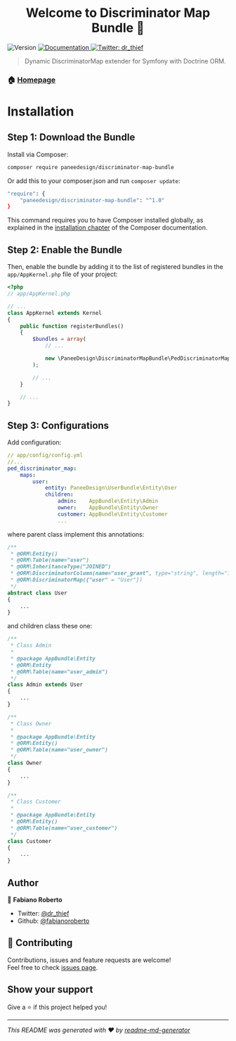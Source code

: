<h1 align="center">Welcome to Discriminator Map Bundle 👋</h1>
<p>
  <img alt="Version" src="https://img.shields.io/badge/version-1.0.4-blue.svg?cacheSeconds=2592000" />
  <a href="https://github.com/paneedesign/discriminator-map-bundle">
    <img alt="Documentation" src="https://img.shields.io/badge/documentation-yes-brightgreen.svg" target="_blank" />
  </a>
  <a href="https://twitter.com/dr_thief">
    <img alt="Twitter: dr_thief" src="https://img.shields.io/twitter/follow/dr_thief.svg?style=social" target="_blank" />
  </a>
</p>

> Dynamic DiscriminatorMap extender for Symfony with Doctrine ORM.

### 🏠 [Homepage](https://crm.humanvsmachine.co)

Installation
============

Step 1: Download the Bundle
---------------------------

Install via Composer:

```bash
composer require paneedesign/discriminator-map-bundle
```

Or add this to your composer.json and run `composer update`:

```bash
"require": {
    "paneedesign/discriminator-map-bundle": "^1.0"
}
```

This command requires you to have Composer installed globally, as explained
in the [installation chapter](https://getcomposer.org/doc/00-intro.md)
of the Composer documentation.

Step 2: Enable the Bundle
-------------------------

Then, enable the bundle by adding it to the list of registered bundles
in the `app/AppKernel.php` file of your project:

```php
<?php
// app/AppKernel.php

// ...
class AppKernel extends Kernel
{
    public function registerBundles()
    {
        $bundles = array(
            // ...

            new \PaneeDesign\DiscriminatorMapBundle\PedDiscriminatorMapBundle(),
        );

        // ...
    }

    // ...
}
```

Step 3: Configurations
----------------------

Add configuration:

```yml
// app/config/config.yml
//...
ped_discriminator_map:
    maps:
        user:
            entity: PaneeDesign\UserBundle\Entity\User
            children:
                admin:    AppBundle\Entity\Admin
                owner:    AppBundle\Entity\Owner
                customer: AppBundle\Entity\Customer
                ...
```

where parent class implement this annotations:

```php
/**
 * @ORM\Entity()
 * @ORM\Table(name="user")
 * @ORM\InheritanceType("JOINED")
 * @ORM\DiscriminatorColumn(name="user_grant", type="string", length="10")
 * @ORM\DiscriminatorMap({"user" = "User"})
 */
abstract class User
{
    ...
}
```

and children class these one:

```php
/**
 * Class Admin
 *
 * @package AppBundle\Entity
 * @ORM\Entity
 * @ORM\Table(name="user_admin")
 */
class Admin extends User
{
    ...
}
```

```php
/**
 * Class Owner
 *
 * @package AppBundle\Entity
 * @ORM\Entity()
 * @ORM\Table(name="user_owner")
 */
class Owner
{
    ...
}
```

```php
/**
 * Class Customer
 *
 * @package AppBundle\Entity
 * @ORM\Entity()
 * @ORM\Table(name="user_customer")
 */
class Customer
{
    ...
}
```

## Author

👤 **Fabiano Roberto**

* Twitter: [@dr_thief](https://twitter.com/dr_thief)
* Github: [@fabianoroberto](https://github.com/fabianoroberto)

## 🤝 Contributing

Contributions, issues and feature requests are welcome!<br />Feel free to check [issues page](https://github.com/paneedesign/discriminator-map-bundle/issues).

## Show your support

Give a ⭐️ if this project helped you!

***
_This README was generated with ❤️ by [readme-md-generator](https://github.com/kefranabg/readme-md-generator)_
